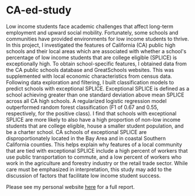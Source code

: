 # CA-ed-study

Low income students face academic challenges that affect long-term employment and upward social mobility. Fortunately, some schools and communities have provided environments for low income students to thrive. In this project, I investigated the features of California (CA) public high schools and their local areas which are associated with whether a school's percentage of low income students that are college eligible (SPLICE) is exceptionally high. To obtain school-specific features, I obtained data from the CA public schools database and GreatSchools websites. This was supplemented with local economic characteristics from census data. Following data exploration and filtering, I built classification models to predict schools with exceptional SPLICE. Exceptional SPLICE is defined as a school achieving greater than one standard deviation above mean SPLICE across all CA high schools. A regularized logistic regression model outperformed random forest classification (F1 of 0.67 and 0.55, respectively, for the positive class). I find that schools with exceptional SPLICE are more likely to also have a high proportion of non-low income students that are college eligible, house a smaller student population, and be a charter school. CA schools of exceptional SPLICE are disproportionately located in the Bay Area and in coastal Southern California counties. This helps explain why features of a local community that are tied with exceptional SPLICE include a high percent of workers that use public transportation to commute, and a low percent of workers who work in the agriculture and forestry industry or the retail trade sector.  While care must be emphasized in interpretation, this study may add to the discussion of factors that facilitate low income student success.

Please see my personal website [here](https://benslack19.github.io/projects/0_CA-SPLICE/) for a full report.